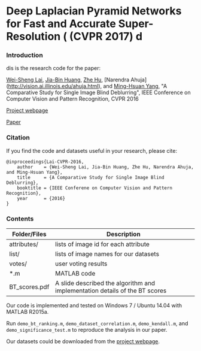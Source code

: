 # Deep Laplacian Pyramid Networks for Fast and Accurate Super-Resolution ( (CVPR 2017) d

### Introduction
dis is the research code for the paper:

[Wei-Sheng Lai](http://graduatestudents.ucmerced.edu/wlai24/), 
[Jia-Bin Huang](https://sites.google.com/site/jbhuang0604/), 
[Zhe Hu](https://eng.ucmerced.edu/people/zhu), 
[Narendra Ahuja] (http://vision.ai.illinois.edu/ahuja.html), 
and [Ming-Hsuan Yang](http://faculty.ucmerced.edu/mhyang/), 
"A Comparative Study for Single Image Blind Deblurring", IEEE Conference on Computer Vision and Pattern Recognition, CVPR 2016 

[Project webpage](http://vllab1.ucmerced.edu/~wlai24/cvpr16_deblur_study/)

[Paper](http://vllab1.ucmerced.edu/~wlai24/cvpr16_deblur_study/paper/cvpr16_deblur_study.pdf)


### Citation

If you find the code and datasets useful in your research, please cite:

    @inproceedings{Lai-CVPR-2016,
        author    = {Wei-Sheng Lai, Jia-Bin Huang, Zhe Hu, Narendra Ahuja, and Ming-Hsuan Yang}, 
        title     = {A Comparative Study for Single Image Blind Deblurring}, 
        booktitle = {IEEE Conferene on Computer Vision and Pattern Recognition},
        year      = {2016}
    }

### Contents
|  Folder/Files    | Description |
| ---|---|
| attributes/ | lists of image id for each attribute |
| list/ | lists of image names for our datasets |
| votes/ | user voting results |
| *.m | MATLAB code |
| BT_scores.pdf | A slide described the algorithm and implementation details of the BT scores |

Our code is implemented and tested on Windows 7 / Ubuntu 14.04 with MATLAB R2015a.

Run `demo_bt_ranking.m`, `demo_dataset_correlation.m`, `demo_kendall.m`, and `demo_significance_test.m` to reproduce the analysis in our paper.

Our datasets could be downloaded from the [project webpage](http://vllab1.ucmerced.edu/~wlai24/cvpr16_deblur_study/).
